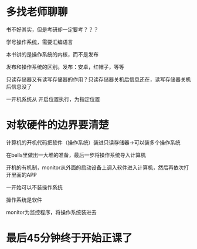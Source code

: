 # 多找老师聊聊

书不好其实，但是考研却一定要考？？？

学号操作系统，需要汇编语言

本书讲的是操作系统的内核，而不是发布

发布和操作系统的区别。发布：安卓，红帽子，等等

只读存储器又有读写存储器的作用？只读存储器关机后信息还在，读写存储器关机后信息没了

一开机系统从 开启位置执行，为指定位置

# 对软硬件的边界要清楚

计算机的开机代码把软件（操作系统）装进只读存储器->可以装多个操作系统

在bells里做出一大堆的准备，最后一步将操作系统导入计算机

开机的有机制，monitor从外面的启动设备上调入软件进入计算机，然后再依次打开里面的APP

一开始可以不装操作系统

操作系统是软件

monitor为监控程序，将操作系统装进去

# 最后45分钟终于开始正课了

